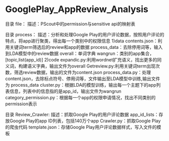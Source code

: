 # GooglePlay_AppReview_Analysis

目录 file：
描述：PScout中的permission与sensitive api的映射表

目录 process：
描述：分析和处理Google Play的用户评论数据，按照用户评论的特点，将app进行聚类，得出每一个类别中的权限信息
1)data
contents.json：利用关键词term筛选后的review和app的数据
process_data：去除停用词等，输入到LDA模型中的review数据
overall：单词字典
wangrun：类别的app集合，[topic,list(app_id)]
2)code
expandic.py:利用wordnet扩充语义，找出更多的同义词，构建语义字典，输出文件为overall
Getreview.py:利用关键词term出现次数，筛选review数据，输出的文件为content.json
process_data.py：处理content.json，去除标点符号、停用词等，文件输出至LDA模型中训练,输出文件为 process_data
cluster.py：根据LDA的模型训练，输出每一个主题下的app列表信息，列表中的信息指的是app_id，输出文件为wangrun
category_permission.py：根据每一个app的权限申请情况，找出不同类别的permission表示

目录 Review_Crawler:
描述：抓取Google Play的用户评论数据
app_id_lists：存放Google Play的app ID列表，包括140万个app
Crawler.py：抓取Google Play的爬虫代码
template.json：存储Google Play用户评论数据样式，写入文件的模板
